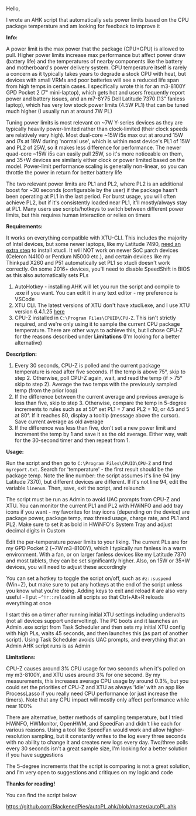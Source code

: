 Hello,

I wrote an AHK script that automatically sets power limits based on the CPU package temperature and am looking for feedback to improve it

**Info:**

A power limit is the max power that the package (CPU+GPU) is allowed to pull. Higher power limits increase max performance but affect power draw (battery life) and the temperatures of nearby components like the battery and motherboard's power delivery system. CPU temperature itself is rarely a concern as it typically takes years to degrade a stock CPU with heat, but devices with small VRMs and poor batteries will see a reduced life span from high temps in certain cases. I specifically wrote this for an m3-8100Y GPD Pocket 2 (7" mini-laptop), which gets hot and users frequently report power and battery issues, and an m7-6Y75 Dell Latitude 7370 (13" fanless laptop), which has very low stock power limits (4.5W PL1) that can be tuned much higher (I usually run at around 7W PL)

Tuning power limits is most relevant on ~7W Y-series devices as they are typically heavily power-limited rather than clock-limited (their clock speeds are relatively very high). Most dual-core ~15W i5s max out at around 15W and i7s at 18W during 'normal use', which is within most device's PL1 of 15W and PL2 of 25W, so it makes less difference for performance. The newer quad-core ~15W i5s can easily pull 25W, so it's more noticeable on them, and 35+W devices are similarly either clock or power limited based on the model. Power-limit performance scaling is generally non-linear, so you can throttle the power in return for better battery life

The two relevant power limits are PL1 and PL2, where PL2 is an additional boost for ~30 seconds (configurable by the user) if the package hasn't been operating at PL1 in the last period. For burst usage, you will often achieve PL2, but if it's consistently loaded near PL1, it'll mostly/always stay at PL1. Many users use scripts/hotkeys to switch between different power limits, but this requires human interaction or relies on timers

**Requirements:**

It works on everything compatible with XTU-CLI. This includes the majority of Intel devices, but some newer laptops, like my Latitude 7490, [need an extra step](https://jas-team.net/2019/07/30/intel-xtu-attempted-to-install-on-an-unsupported-platform/) to install xtucli. It will NOT work on newer SoC µarch devices (Celeron N4100 or Pentium N5000 etc.), and certain devices like my Thinkpad X260 and P51 automatically set PL1 so xtucli doesn't work correctly. On some 2016+ devices, you'll need to disable SpeedShift in BIOS as this also automatically sets PLs

1. AutoHotkey - installing AHK will let you run the script and compile to .exe if you want. You can edit it in any text editor - my preference is VSCode
2. XTU CLI. The latest versions of XTU don't have xtucli.exe, and I use XTU version 6.4.1.25 [here](https://ln2.sync.com/dl/6d69901f0/35smam2h-ed7mw4sx-drh67vsv-3dj6s79q)
3. CPU-Z installed in `C:\Program Files\CPUID\CPU-Z`. This isn't strictly required, and we're only using it to sample the current CPU package temperature. There are other ways to achieve this, but I chose CPU-Z for the reasons described under **Limitations** (I'm looking for a better alternative)

**Description:**

1. Every 30 seconds, CPU-Z is polled and the current package temperature is read after five seconds. If the temp is above 75°, skip to step 2. Otherwise, poll CPU-Z again, wait, and read the temp (if > 75° skip to step 2). Average the two temps with the previously sampled temp (from the prior loop)
2. If the difference between the current average and previous average is less than five, skip to step 3. Otherwise, compare the temp in 5-degree increments to rules such as at 50° set PL1 = 7 and PL2 = 10, or 4.5 and 5 at 80°. If it reaches 80, display a tooltip (message above the cursor). Save current average as old average
3. If the difference was less than five, don't set a new power limit and increment the temp by 1 and save it as the old average. Either way, wait for the 30-second timer and then repeat from 1.

**Usage:**

Run the script and then go to `C:\Program Files\CPUID\CPU-Z` and find `myreport.txt`. Search for 'temperature' - the first result should be the package temp. Note the line number: the script assumes it's line 94 (my Latitude 7370), but different devices are different. If it's not line 94, edit the variable `linenum`. Then, save, exit the script, and relaunch

The script must be run as Admin to avoid UAC prompts from CPU-Z and XTU. You can monitor the current PL1 and PL2 with HWiNFO and add tray icons if you want - my favorites for tray icons (depending on the device) are package power, package temp, max thread usage, charge rate, and PL1 and PL2. Make sure to set it as bold in HWiNFO's System Tray and adjust decimal digits in Custom

Edit the per-temperature power limits to your liking. The current PLs are for my GPD Pocket 2 (~7W m3-8100Y), which I typically run fanless in a warm environment. With a fan, or on larger fanless devices like my Latitude 7370 and most tablets, they can be set significantly higher. Also, on 15W or 35+W devices, you will need to adjust these accordingly

You can set a hotkey to toggle the script on/off, such as `#z::suspend` (Win+Z), but make sure to put any hotkeys at the end of the script unless you know what you're doing. Adding keys to exit and reload it are also very useful - I put `~^!r::reload` in all scripts so that Ctrl+Alt+R reloads everything at once 

I start this on a timer after running initial XTU settings including undervolts (not all devices support undervolting). The PC boots and it launches an Admin .exe script from Task Scheduler and then sets my initial XTU config with high PLs, waits 45 seconds, and then launches this (as part of another script). Using Task Scheduler avoids UAC prompts, and everything that an Admin AHK script runs is as Admin

**Limitations:**

CPU-Z causes around 3% CPU usage for two seconds when it's polled on my m3-8100Y, and XTU uses around 3% for one second. By my measurements, this increases average CPU usage by around 0.3%, but you could set the priorities of CPU-Z and XTU as always 'Idle' with an app like ProcessLasso if you really need CPU performance (or just increase the timers). Note that any CPU impact will mostly only affect performance while near 100%

There are alternative, better methods of sampling temperature, but I tried HWiNFO, HWMonitor, OpenHWM, and SpeedFan and didn't like each for various reasons. Using a tool like SpeedFan would work and allow higher-resolution sampling, but it constantly writes to the log every three seconds with no ability to change it and creates new logs every day. Two/three polls every 30 seconds isn't a great sample size, I'm looking for a better solution if you have suggestions

The 5-degree increments that the script is comparing is not a great solution, and I'm very open to suggestions and critiques on my logic and code

**Thanks for reading!**

You can find the script below

https://github.com/BlackenedPies/autoPL.ahk/blob/master/autoPL.ahk
